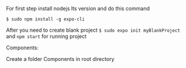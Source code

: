 For first step install nodejs lts version and do this command

`$ sudo npm install -g expo-cli`

After you need to create blank project 
`$ sudo expo init myBlankProject` and `npm start` for running project

Components:

Create a folder Components in root directory
